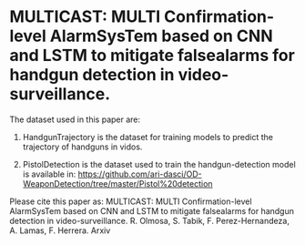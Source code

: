 #  MULTICAST: MULTI Confirmation-level AlarmSysTem based on CNN and LSTM to mitigate falsealarms for handgun detection in video-surveillance. 

The dataset used in this paper are:


1. HandgunTrajectory is the dataset for training models to predict the trajectory of handguns in vidos. 

2. PistolDetection is the dataset used to train the handgun-detection model is available in: 
https://github.com/ari-dasci/OD-WeaponDetection/tree/master/Pistol%20detection


Please cite this paper as:
MULTICAST: MULTI Confirmation-level AlarmSysTem based on CNN and LSTM to mitigate falsealarms for handgun detection in video-surveillance. R. Olmosa, S. Tabik, F. Perez-Hernandeza, A. Lamas, F. Herrera. Arxiv
